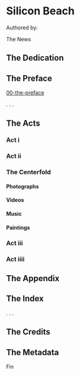 # Silicon Beach

Authored by:

The News

## The Dedication

## The Preface

[00-the-preface](https://github.com/MichaelRCruz/silicon-beach/blob/master/01-the-preface.md)

. . .

## The Acts

### Act i

### Act ii

### The Centerfold
#### Photographs
#### Videos
#### Music
#### Paintings

### Act iii

### Act iiii

## The Appendix

## The Index

. . .

## The Credits

## The Metadata

Fin
